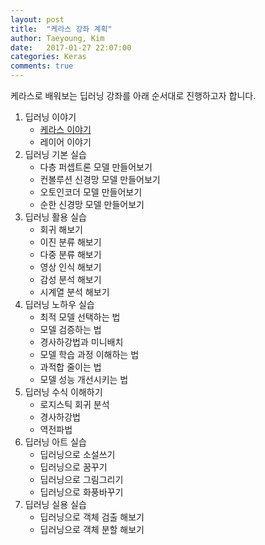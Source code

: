 ```yaml
---
layout: post
title:  "케라스 강좌 계획"
author: Taeyoung, Kim
date:   2017-01-27 22:07:00
categories: Keras
comments: true
---
```

케라스로 배워보는 딥러닝 강좌를 아래 순서대로 진행하고자 합니다.

1. 딥러닝 이야기
    * [케라스 이야기](https://tykimos.github.io/Keras/2017/01/27/Keras_Talk/)
    * 레이어 이야기
2. 딥러닝 기본 실습
    * 다층 퍼셉트론 모델 만들어보기
    * 컨볼루션 신경망 모델 만들어보기
    * 오토인코더 모델 만들어보기
    * 순한 신경망 모델 만들어보기
3. 딥러닝 활용 실습
    * 회귀 해보기
    * 이진 분류 해보기
    * 다중 분류 해보기
    * 영상 인식 해보기
    * 감성 분석 해보기
    * 시계열 분석 해보기
4. 딥러닝 노하우 실습
    * 최적 모델 선택하는 법
    * 모델 검증하는 법
    * 경사하강법과 미니배치 
    * 모델 학습 과정 이해하는 법
    * 과적합 줄이는 법
    * 모델 성능 개선시키는 법
5. 딥러닝 수식 이해하기
    * 로지스틱 회귀 분석
    * 경사하강법
    * 역전파법
6. 딥러닝 아트 실습
    * 딥러닝으로 소설쓰기
    * 딥러닝으로 꿈꾸기
    * 딥러닝으로 그림그리기
    * 딥러닝으로 화풍바꾸기 
7. 딥러닝 실용 실습
    * 딥러닝으로 객체 검출 해보기
    * 딥러닝으로 객체 분할 해보기


```python

```

